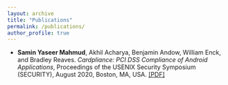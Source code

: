 ```yaml
---
layout: archive
title: "Publications"
permalink: /publications/
author_profile: true
---
```


- **Samin Yaseer Mahmud**, Akhil Acharya, Benjamin Andow, William Enck, and Bradley Reaves. *Cardpliance: PCI DSS Compliance of Android Applications*, Proceedings of the USENIX Security Symposium (SECURITY), August 2020, Boston, MA, USA. [\[PDF\]](http://saminmahmud.com/files/papers/cardpliance.pdf)
